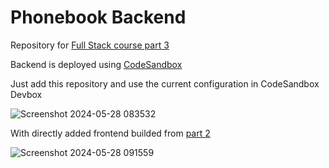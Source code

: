# Phonebook Backend

Repository for [Full Stack course part 3](https://fullstackopen.com/en/part3/)

Backend is deployed using [CodeSandbox](https://codesandbox.io/)

Just add this repository and use the current configuration in CodeSandbox Devbox

![Screenshot 2024-05-28 083532](https://github.com/winchest3r/fullstackopen2024-part3-backend/assets/46186489/fb1751d3-cd79-4099-882e-4868fdf0196b)

With directly added frontend builded from [part 2](https://github.com/winchest3r/fullstackopen2024/tree/main/part2/phonebook)

![Screenshot 2024-05-28 091559](https://github.com/winchest3r/fullstackopen2024-part3-backend/assets/46186489/30636042-9106-423b-8295-bcaafb0adab6)
